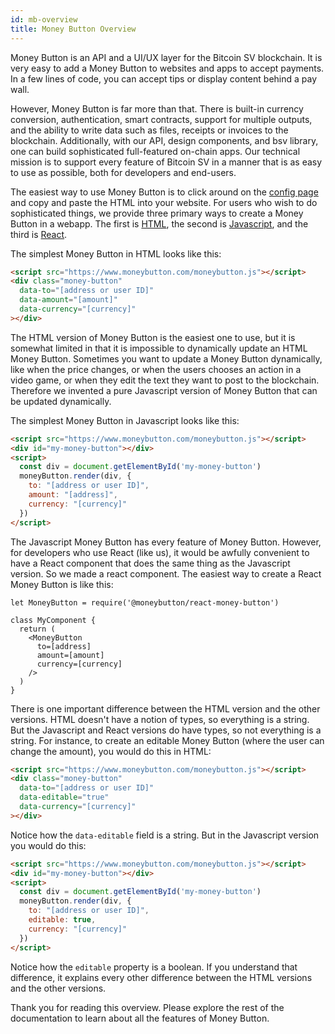 ```yaml
---
id: mb-overview
title: Money Button Overview
---
```


Money Button is an API and a UI/UX layer for the Bitcoin SV blockchain. It is
very easy to add a Money Button to websites and apps to accept payments. In a
few lines of code, you can accept tips or display content behind a pay wall.

However, Money Button is far more than that. There is built-in currency
conversion, authentication, smart contracts, support for multiple outputs, and
the ability to write data such as files, receipts or invoices to the blockchain.
Additionally, with our API, design components, and bsv library, one can build
sophisticated full-featured on-chain apps. Our technical mission is to support
every feature of Bitcoin SV in a manner that is as easy to use as possible, both
for developers and end-users.

The easiest way to use Money Button is to click around on the [config
page](https://www.moneybutton.com/config) and copy and paste the HTML into your
website. For users who wish to do sophisticated things, we provide three primary
ways to create a Money Button in a webapp. The first is [HTML](./mb-html.html),
the second is [Javascript](./mb-javascript.html), and the third is
[React](./mb-react.html).

The simplest Money Button in HTML looks like this:

``` html
<script src="https://www.moneybutton.com/moneybutton.js"></script>
<div class="money-button"
  data-to="[address or user ID]"
  data-amount="[amount]"
  data-currency="[currency]"
></div>
```

The HTML version of Money Button is the easiest one to use, but it is somewhat
limited in that it is impossible to dynamically update an HTML Money Button.
Sometimes you want to update a Money Button dynamically, like when the price
changes, or when the users chooses an action in a video game, or when they edit
the text they want to post to the blockchain. Therefore we invented a pure
Javascript version of Money Button that can be updated dynamically.

The simplest Money Button in Javascript looks like this:

``` html
<script src="https://www.moneybutton.com/moneybutton.js"></script>
<div id="my-money-button"></div>
<script>
  const div = document.getElementById('my-money-button')
  moneyButton.render(div, {
    to: "[address or user ID]",
    amount: "[address]",
    currency: "[currency]"
  })
</script>
```

The Javascript Money Button has every feature of Money Button. However, for
developers who use React (like us), it would be awfully convenient to have a
React component that does the same thing as the Javascript version. So we made a
react component. The easiest way to create a React Money Button is like this:

```
let MoneyButton = require('@moneybutton/react-money-button')

class MyComponent {
  return (
    <MoneyButton
      to=[address]
      amount=[amount]
      currency=[currency]
    />
  )
}
```

There is one important difference between the HTML version and the other
versions. HTML doesn't have a notion of types, so everything is a string. But
the Javascript and React versions do have types, so not everything is a string.
For instance, to create an editable Money Button (where the user can change the
amount), you would do this in HTML:

``` html
<script src="https://www.moneybutton.com/moneybutton.js"></script>
<div class="money-button"
  data-to="[address or user ID]"
  data-editable="true"
  data-currency="[currency]"
></div>
```

Notice how the <code>data-editable</code> field is a string. But in the
Javascript version you would do this:

``` html
<script src="https://www.moneybutton.com/moneybutton.js"></script>
<div id="my-money-button"></div>
<script>
  const div = document.getElementById('my-money-button')
  moneyButton.render(div, {
    to: "[address or user ID]",
    editable: true,
    currency: "[currency]"
  })
</script>
```

Notice how the <code>editable</code> property is a boolean. If you understand
that difference, it explains every other difference between the HTML versions
and the other versions.

Thank you for reading this overview. Please explore the rest of the
documentation to learn about all the features of Money Button.
